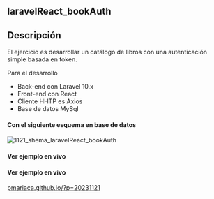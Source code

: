 ## laravelReact_bookAuth

## Descripción

El ejercicio es desarrollar un catálogo de libros con una autenticación simple basada en token.

Para el desarrollo

<ul>
<li>Back-end con Laravel 10.x</li>
<li>Front-end con React</li>
<li>Cliente HHTP es Axios</li>
<li>Base de datos MySql</li>
</ul>

#### Con el siguiente esquema en base de datos
![1121_shema_laravelReact_bookAuth](https://github.com/pmariaca/laravelReact_bookAuth/assets/11355062/7ce6db59-942b-492f-b94e-402fd4885c53)

#### Ver ejemplo en vivo
#### Ver ejemplo en vivo
<a href="https://pmariaca.github.io/?p=20231121" rel="nofollow">pmariaca.github.io/?p=20231121</a>



